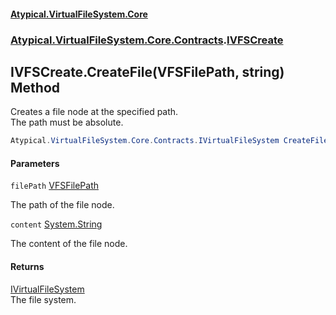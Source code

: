 #### [Atypical.VirtualFileSystem.Core](VirtualFileSystem.md 'VirtualFileSystem')
### [Atypical.VirtualFileSystem.Core.Contracts](VirtualFileSystem.md#Atypical.VirtualFileSystem.Core.Contracts 'Atypical.VirtualFileSystem.Core.Contracts').[IVFSCreate](IVFSCreate.md 'Atypical.VirtualFileSystem.Core.Contracts.IVFSCreate')

## IVFSCreate.CreateFile(VFSFilePath, string) Method

Creates a file node at the specified path.  
The path must be absolute.

```csharp
Atypical.VirtualFileSystem.Core.Contracts.IVirtualFileSystem CreateFile(Atypical.VirtualFileSystem.Core.VFSFilePath filePath, string? content=null);
```
#### Parameters

<a name='Atypical.VirtualFileSystem.Core.Contracts.IVFSCreate.CreateFile(Atypical.VirtualFileSystem.Core.VFSFilePath,string).filePath'></a>

`filePath` [VFSFilePath](VFSFilePath.md 'Atypical.VirtualFileSystem.Core.VFSFilePath')

The path of the file node.

<a name='Atypical.VirtualFileSystem.Core.Contracts.IVFSCreate.CreateFile(Atypical.VirtualFileSystem.Core.VFSFilePath,string).content'></a>

`content` [System.String](https://docs.microsoft.com/en-us/dotnet/api/System.String 'System.String')

The content of the file node.

#### Returns
[IVirtualFileSystem](IVirtualFileSystem.md 'Atypical.VirtualFileSystem.Core.Contracts.IVirtualFileSystem')  
The file system.